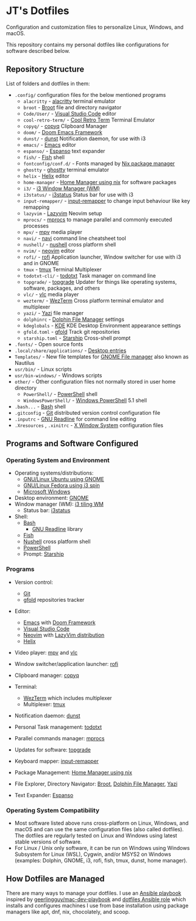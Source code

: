 # JT's Dotfiles

Configuration and customization files to personalize Linux, Windows, and macOS.

This repository contains my personal dotfiles like configurations for software
described below.

## Repository Structure

List of folders and dotfiles in them:

- `.config/` configuration files for the below mentioned programs
  - `alacritty` - [alacritty](https://alacritty.org) terminal emulator
  - `broot` - [Broot](https://dystroy.org/broot/) file and directory navigator
  - `Code/User/` - [Visual Studio Code](https://code.visualstudio.com/) editor
  - `cool-retro-term/` -
    [Cool Retro Term](https://github.com/Swordfish90/cool-retro-term) Terminal
    Emulator
  - `copyq/` - [copyq](https://hluk.github.io/CopyQ/) Clipboard Manager
  - `doom/` - [Doom Emacs Framework](https://github.com/doomemacs/doomemacs)
  - `dunst/` - [dunst](https://dunst-project.org/) Notification daemon, for use
    with i3
  - `emacs/` - [Emacs](https://www.gnu.org/software/emacs/) editor
  - `espanso/` - [Espanso](https://espanso.org/) text expander
  - `fish/` - [Fish](https://fishshell.com/) shell
  - `fontconfig/conf.d/` - Fonts managed by
    [Nix package manager](https://nixos.org/)
  - `ghostty` - [ghostty](https://ghostty.org/) terminal emulator
  - `helix` - [Helix](https://helix-editor.com/) editor
  - `home-manager` -
    [Home Manager using nix](https://github.com/nix-community/home-manager) for
    software packages
  - `i3/` - [i3 Window Manager (WM)](https://i3wm.org/)
  - `i3status/` - [i3status](https://i3wm.org/docs/i3status.html) Status bar for
    use with i3
  - `input-remapper/` -
    [input-remapper](https://github.com/sezanzeb/input-remapper) to change input
    behaviour like key remapping
  - `lazyvim` - [Lazyvim](https://www.lazyvim.org/) Neovim setup
  - `mprocs/` - [mprocs](https://github.com/pvolok/mprocs) to manage parallel
    and commonly executed processes
  - `mpv/` - [mpv](https://mpv.io/) media player
  - `navi/` - [navi](https://github.com/denisidoro/navi/) command line
    cheatsheet tool
  - `nushell/` - [nushell](https://www.nushell.sh/) cross platform shell
  - `nvim/` - [neovim](https://neovim.io/) editor
  - `rofi/` - [rofi](https://github.com/davatorium/rofi) Application launcher,
    Window switcher for use with i3 and in GNOME
  - `tmux` - [tmux](https://github.com/tmux/tmux/wiki) Terminal Multiplexer
  - `todotxt-cli/` - [todotxt](https://github.com/todotxt/todo.txt-cli) Task
    manager on command line
  - `topgrade/` - [topgrade](https://github.com/topgrade-rs/topgrade) Updater
    for things like operating systems, software, packages, and others
  - `vlc/` - [vlc](https://www.videolan.org/vlc/) media player
  - `wezterm/` - [WezTerm](https://wezfurlong.org/wezterm/index.html) Cross
    platform terminal emulator and multiplexer
  - `yazi/` - [Yazi](https://yazi-rs.github.io/) file manager
  - `dolphinrc` - [Dolphin File Manager](https://apps.kde.org/dolphin/) settings
  - `kdeglobals` - [KDE](https://kde.org/) KDE Desktop Environment appearance
    settings
  - `gfold.toml` - [gfold](https://github.com/nickgerace/gfold) Track git
    repositories
  - `starship.toml` - [Starship](https://starship.rs/) Cross-shell prompt
- `.fonts/` - Open source fonts
- `.local/share/applications/` -
  [Desktop entries](https://wiki.archlinux.org/title/desktop_entries)
- `Templates/` - New file templates for
  [GNOME File manager](https://wiki.gnome.org/action/show/Apps/Files?action=show&redirect=Apps%2FNautilus)
  also known as Nautilus
- `usr/bin/` - Linux scripts
- `usr/bin-windows/` - Windows scripts
- `other/` - Other configuration files not normally stored in user home
  directory
  - `PowerShell/` -
    [PowerShell](https://learn.microsoft.com/en-us/powershell/scripting/overview?view=powershell)
    shell
  - `WindowsPowerShell/` -
    [Windows PowerShell](https://learn.microsoft.com/en-us/powershell/scripting/windows-powershell/starting-windows-powershell)
    5.1 shell
- `.bash...` - [Bash](https://www.gnu.org/software/bash/) shell
- `.gitconfig` - [Git](https://git-scm.com/) distributed version control
  configuration file
- `.inputrc` -
  [GNU Readline](https://tiswww.cwru.edu/php/chet/readline/rltop.html) for
  command line editing
- `.Xresources` , `.xinitrc` - [X Window System](https://www.x.org/wiki/)
  configuration files

## Programs and Software Configured

### Operating System and Environment

- Operating systems/distributions:
  - [GNU/Linux Ubuntu using GNOME](https://ubuntu.com/desktop)
  - [GNU/Linux Fedora using i3 spin](https://spins.fedoraproject.org/en/i3/)
  - [Microsoft Windows](https://www.microsoft.com/en-ca/windows)
- Desktop environment: [GNOME](https://www.gnome.org/)
- Window manager (WM): [i3 tiling WM](https://i3wm.org/)
  - Status bar: [i3status](https://i3wm.org/docs/i3status.html)
- Shell:
  - [Bash](https://www.gnu.org/software/bash/)
    - [GNU Readline](https://tiswww.cwru.edu/php/chet/readline/rltop.html)
      library
  - [Fish](https://fishshell.com/)
  - [Nushell](https://www.nushell.sh/) cross platform shell
  - [PowerShell](https://learn.microsoft.com/en-us/powershell/scripting/overview?view=powershell)
  - Prompt: [Starship](https://starship.rs/)

### Programs

- Version control:
  - [Git](https://git-scm.com/)
  - [gfold](https://github.com/nickgerace/gfold) repositories tracker
- Editor:
  - [Emacs](https://www.gnu.org/software/emacs/) with
    [Doom Framework](https://github.com/doomemacs/doomemacs)
  - [Visual Studio Code](https://code.visualstudio.com/)
  - [Neovim](https://neovim.io/) with [LazyVim distribution](https://www.lazyvim.org/)
  - [Helix](https://helix-editor.com/)
- Video player: [mpv](https://mpv.io/) and [vlc](https://www.videolan.org/vlc/)

- Window switcher/application launcher:
  [rofi](https://github.com/davatorium/rofi)
- Clipboard manager: [copyq](https://hluk.github.io/CopyQ/)
- Terminal:
  - [WezTerm](https://wezfurlong.org/wezterm/index.html) which includes
    multiplexer
  - Multiplexer: [tmux](https://github.com/tmux/tmux/wiki)
- Notification daemon: [dunst](https://dunst-project.org/)
- Personal Task management: [todotxt](https://github.com/todotxt/todo.txt-cli)
- Parallel commands manager: [mprocs](https://github.com/pvolok/mprocs)
- Updates for software: [topgrade](https://github.com/topgrade-rs/topgrade)
- Keyboard mapper: [input-remapper](https://github.com/sezanzeb/input-remapper)
- Package Management:
  [Home Manager using nix](https://github.com/nix-community/home-manager)
- File Explorer, Directory Navigator: [Broot](https://dystroy.org/broot/),
  [Dolphin File Manager](https://apps.kde.org/dolphin/), [Yazi](https://yazi-rs.github.io/)
- Text Expander: [Espanso](https://espanso.org/)

### Operating System Compatibility

- Most software listed above runs cross-platform on Linux, Windows, and macOS
  and can use the same configuration files (also called dotfiles). The dotfiles are
  regularly tested on Linux and Windows using latest stable versions of
  software.
- For Linux / Unix only software, it can be run on Windows using Windows
  Subsystem for Linux (WSL), Cygwin, and/or MSYS2 on Windows (examples: Dolphin,
  GNOME, i3, rofi, fish, tmux, dunst, home manager).

## How Dotfiles are Managed

There are many ways to manage your dotfiles. I use an
[Ansible playbook](https://github.com/justunsix/dotfiles-playbook) inspired by
[geerlingguy/mac-dev-playbook](https://github.com/geerlingguy/mac-dev-playbook)
and
[dotfiles Ansible role](https://github.com/geerlingguy/ansible-role-dotfiles)
which installs and configures machines I use from base installation using
package managers like apt, dnf, nix, chocolately, and scoop.
